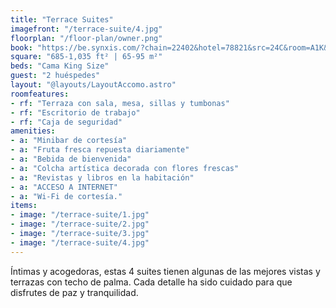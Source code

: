```yaml
---
title: "Terrace Suites"
imagefront: "/terrace-suite/4.jpg"
floorplan: "/floor-plan/owner.png"
book: "https://be.synxis.com/?chain=22402&hotel=78821&src=24C&room=A1K&locale=es-ES"
square: "685-1,035 ft² | 65-95 m²"
beds: "Cama King Size"
guest: "2 huéspedes"
layout: "@layouts/LayoutAccomo.astro"
roomfeatures:
- rf: "Terraza con sala, mesa, sillas y tumbonas"
- rf: "Escritorio de trabajo"
- rf: "Caja de seguridad"
amenities:
- a: "Minibar de cortesía"
- a: "Fruta fresca repuesta diariamente"
- a: "Bebida de bienvenida"
- a: "Colcha artística decorada con flores frescas"
- a: "Revistas y libros en la habitación"
- a: "ACCESO A INTERNET"
- a: "Wi-Fi de cortesía."
items:
- image: "/terrace-suite/1.jpg"
- image: "/terrace-suite/2.jpg"
- image: "/terrace-suite/3.jpg"
- image: "/terrace-suite/4.jpg"
---
```

Íntimas y acogedoras, estas 4 suites tienen algunas de las mejores vistas y terrazas con techo de palma. Cada detalle ha sido cuidado para que disfrutes de paz y tranquilidad.
